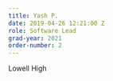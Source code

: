 ```yaml
---
title: Yash P.
date: 2019-04-26 12:21:00 Z
role: Software Lead
grad-year: 2021
order-number: 2
---
```


Lowell High